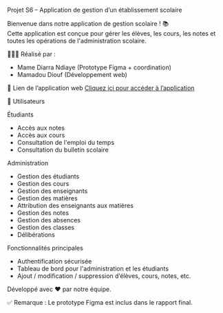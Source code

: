  Projet S6 – Application de gestion d’un établissement scolaire
 
 Bienvenue dans notre application de gestion scolaire ! 📚  
Cette application est conçue pour gérer les élèves, les cours, les notes et toutes les opérations de l'administration scolaire.

👩🏽‍💻 Réalisé par :  
- Mame Diarra Ndiaye (Prototype Figma + coordination)  
- Mamadou Diouf (Développement web)

🔗 Lien de l’application web
 [Cliquez ici pour accéder à l’application]((http://localhost/phpmyadmin/index.php?route=/database/structure&db=gestion_etablissement))
   
👥 Utilisateurs

 Étudiants
- Accès aux notes  
- Accès aux cours  
- Consultation de l'emploi du temps  
- Consultation du bulletin scolaire  

 Administration
- Gestion des étudiants  
- Gestion des cours  
- Gestion des enseignants  
- Gestion des matières  
- Attribution des enseignants aux matières  
- Gestion des notes  
- Gestion des absences  
- Gestion des classes  
- Délibérations  

Fonctionnalités principales
- Authentification sécurisée  
- Tableau de bord pour l'administration et les étudiants  
- Ajout / modification / suppression d’élèves, cours, notes, etc.
  
Développé avec ❤️ par notre équipe.

✅ Remarque : Le prototype Figma est inclus dans le rapport final.
